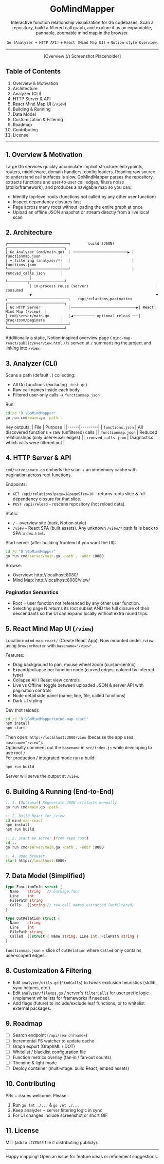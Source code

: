 <div align="center">

# GoMindMapper

Interactive function relationship visualization for Go codebases. Scan a repository, build a filtered call graph, and explore it as an expandable, pannable, zoomable mind map in the browser.

`Go (Analyzer + HTTP API)` + `React (Mind Map UI)` + `Notion‑style Overview`.

---

[Overview (/) Screenshot Placeholder]

</div>

## Table of Contents
1. Overview & Motivation  
2. Architecture  
3. Analyzer (CLI)  
4. HTTP Server & API  
5. React Mind Map UI (`/view`)  
6. Building & Running  
7. Data Model  
8. Customization & Filtering  
9. Roadmap  
10. Contributing  
11. License

---

## 1. Overview & Motivation
Large Go services quickly accumulate implicit structure: entrypoints, routers, middleware, domain handlers, config loaders. Reading raw source to understand call surfaces is slow. GoMindMapper parses the repository, extracts functions and user‑to‑user call edges, filters noise (stdlib/framework), and produces a navigable map so you can:
* Identify top‑level roots (functions not called by any other user function)
* Inspect dependency closures fast
* Page across many roots without loading the entire graph at once
* Upload an offline JSON snapshot or stream directly from a live local scan

## 2. Architecture
```
┌────────────────────────────┐        build (JSON)        ┌──────────────────────────┐
│ Go Analyzer (cmd/main.go)  │ ─────────────────────────▶ │ functionmap.json         │
│ + filtering (analyzer/*)   │                            │ functions.json           │
└──────────┬─────────────────┘                            │ removed_calls.json       │
           │                                               └─────────┬────────────────┘
           │ in‑process reuse (server)                               │ consumed
           ▼                                                         ▼
┌────────────────────────────┐   /api/relations,pagination   ┌──────────────────────────┐
│ Go HTTP Server             │──────────────────────────────▶│ React Mind Map (/view)  │
│ cmd/server/main.go         │◀────────── optional reload ───│ drag/zoom/paginate       │
└────────────────────────────┘                                └──────────────────────────┘
```
Additionally a static, Notion‑inspired overview page ( `mind-map-react/public/overview.html` ) is served at `/` summarizing the project and linking into `/view`.

## 3. Analyzer (CLI)
Scans a path (default `.`) collecting:
* All Go functions (excluding `_test.go`)
* Raw call names inside each body
* Filtered user‑only calls -> `functionmap.json`

Run:
```cmd
cd /d "D:\GoMindMapper"
go run cmd/main.go -path .
```
Key outputs:
| File | Purpose |
|------|---------|
| `functions.json` | All discovered functions + raw (unfiltered) calls |
| `functionmap.json` | Reduced relationships (only user→user edges) |
| `removed_calls.json` | Diagnostics: which calls were filtered out |

## 4. HTTP Server & API
`cmd/server/main.go` embeds the scan + an in‑memory cache with pagination across root functions.

Endpoints:
* `GET /api/relations?page=1&pageSize=10` – returns roots slice & full dependency closure for that slice.
* `POST /api/reload` – rescans repository (hot reload data).

Static:
* `/` – overview site (dark, Notion‑style)
* `/view` – React SPA (built assets). Any unknown `/view/*` path falls back to SPA `index.html`.

Start server (after building frontend if you want the UI):
```cmd
cd /d "D:\GoMindMapper"
go run cmd/server/main.go -path . -addr :8080
```
Browse:  
* Overview: http://localhost:8080/  
* Mind Map: http://localhost:8080/view/

### Pagination Semantics
* Root = user function not referenced by any other user function.
* Selecting page N returns its root subset AND the full closure of their descendants so the UI can expand locally without extra round trips.

## 5. React Mind Map UI (`/view`)
Location: `mind-map-react/` (Create React App). Now mounted under `/view` using `BrowserRouter` with `basename="/view"`.

Features:
* Drag background to pan, mouse wheel zoom (cursor‑centric)
* Expand/collapse per function node (curved edges, colored by inferred type)
* Collapse All / Reset view controls
* Live vs Offline: toggle between uploaded JSON & server API with pagination controls
* Node detail side panel (name, line, file, called functions)
* Dark UI styling

Dev (hot reload):
```cmd
cd /d "D:\GoMindMapper\mind-map-react"
npm install
npm start
```
Then open: `http://localhost:3000/view` (because the app uses `basename="/view"`).  
Optionally comment out the `basename` in `src/index.js` while developing to use root `/`.  
For production / integrated mode run a build:
```cmd
npm run build
```
Server will serve the output at `/view`.

## 6. Building & Running (End‑to‑End)
```cmd
:: 1. (Optional) Regenerate JSON artifacts manually
go run cmd/main.go -path .

:: 2. Build React for /view
cd mind-map-react
npm install
npm run build

:: 3. Start Go server (from repo root)
cd ..
go run cmd/server/main.go -path . -addr :8080

:: 4. Open browser
start http://localhost:8080/
```

## 7. Data Model (Simplified)
```go
type FunctionInfo struct {
  Name    string   // package.func
  Line    int
  FilePath string
  Calls   []string // raw call names extracted (unfiltered)
}

type OutRelation struct {
  Name    string
  Line    int
  FilePath string
  Called  []struct { Name string; Line int; FilePath string }
}
```
`functionmap.json` = slice of `OutRelation` where `Called` only contains user‑scoped edges.

## 8. Customization & Filtering
* Edit `analyzer/utils.go` (`FindCalls`) to tweak exclusion heuristics (stdlib, sync helpers, etc.).
* Edit `analyzer/fileops.go` / server's `filterCalls` for user prefix logic (implement whitelists for frameworks if needed).
* Add flags (future) to include/exclude leaf functions, or to whitelist external packages.

## 9. Roadmap
- [ ] Search endpoint (`/api/search?name=`)
- [ ] Incremental FS watcher to update cache
- [ ] Graph export (GraphML / DOT)
- [ ] Whitelist / blacklist configuration file
- [ ] Function metrics overlay (fan‑in / fan‑out counts)
- [ ] Theming & light mode
- [ ] Deploy container (multi‑stage: build React, embed assets)

## 10. Contributing
PRs + issues welcome. Please:
1. Run `go fmt ./...` & `go vet ./...`
2. Keep analyzer + server filtering logic in sync
3. For UI changes include screenshot or short GIF

## 11. License
MIT (add a `LICENSE` file if distributing publicly).

---
Happy mapping! Open an issue for feature ideas or refinement suggestions.

